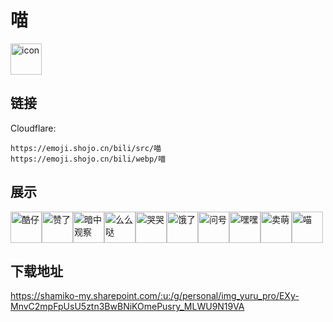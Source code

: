 # 喵
<img src="https://emoji.shojo.cn/bili/src/喵/icon.png" width="50" height="50" alt="icon">

## 链接
Cloudflare:
```
https://emoji.shojo.cn/bili/src/喵
https://emoji.shojo.cn/bili/webp/喵
```
## 展示
<img src="https://emoji.shojo.cn/bili/src/喵/酷仔.png" width="50" height="50" alt="酷仔"><img src="https://emoji.shojo.cn/bili/src/喵/赞了.png" width="50" height="50" alt="赞了"><img src="https://emoji.shojo.cn/bili/src/喵/暗中观察.png" width="50" height="50" alt="暗中观察"><img src="https://emoji.shojo.cn/bili/src/喵/么么哒.png" width="50" height="50" alt="么么哒"><img src="https://emoji.shojo.cn/bili/src/喵/哭哭.png" width="50" height="50" alt="哭哭"><img src="https://emoji.shojo.cn/bili/src/喵/饿了.png" width="50" height="50" alt="饿了"><img src="https://emoji.shojo.cn/bili/src/喵/问号.png" width="50" height="50" alt="问号"><img src="https://emoji.shojo.cn/bili/src/喵/嘿嘿.png" width="50" height="50" alt="嘿嘿"><img src="https://emoji.shojo.cn/bili/src/喵/卖萌.png" width="50" height="50" alt="卖萌"><img src="https://emoji.shojo.cn/bili/src/喵/喵.png" width="50" height="50" alt="喵">

## 下载地址

https://shamiko-my.sharepoint.com/:u:/g/personal/img_yuru_pro/EXy-MnvC2mpFpUsU5ztn3BwBNiKOmePusry_MLWU9N19VA